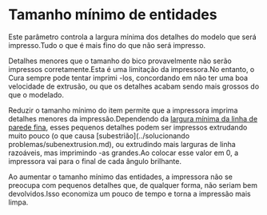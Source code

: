Tamanho mínimo de entidades
====
Este parâmetro controla a largura mínima dos detalhes do modelo que será impresso.Tudo o que é mais fino do que não será impresso.

Detalhes menores que o tamanho do bico provavelmente não serão impressos corretamente.Esta é uma limitação da impressora.No entanto, o Cura sempre pode tentar imprimi -los, concordando em não ter uma boa velocidade de extrusão, ou que os detalhes acabam sendo mais grossos do que o modelado.

Reduzir o tamanho mínimo do item permite que a impressora imprima detalhes menores da impressão.Dependendo da [largura mínima da linha de parede fina](min_bead_width.md), esses pequenos detalhes podem ser impressos extrudando muito pouco (o que causa [subestrião](../solucionando problemas/subenextrusion.md), ou extrudindo mais larguras de linha razoáveis, mas imprimindo -as grandes.Ao colocar esse valor em 0, a impressora vai para o final de cada ângulo brilhante.

Ao aumentar o tamanho mínimo das entidades, a impressora não se preocupa com pequenos detalhes que, de qualquer forma, não seriam bem devolvidos.Isso economiza um pouco de tempo e torna a impressão mais limpa.